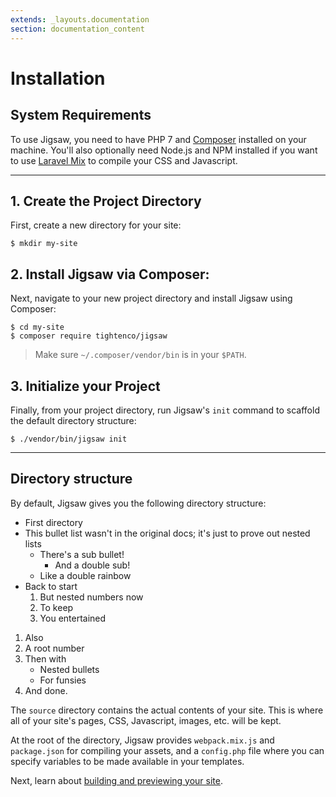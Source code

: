 ```yaml
---
extends: _layouts.documentation
section: documentation_content
---
```


# Installation

## System Requirements

To use Jigsaw, you need to have PHP 7 and [Composer](https://getcomposer.org/) installed on your machine. You'll also optionally need Node.js and NPM installed if you want to use [Laravel Mix](https://laravel.com/docs/5.6/mix) to compile your CSS and Javascript.

---

## 1. Create the Project Directory

First, create a new directory for your site:

```
$ mkdir my-site
```

## 2. Install Jigsaw via Composer:

Next, navigate to your new project directory and install Jigsaw using Composer:

```
$ cd my-site
$ composer require tightenco/jigsaw
```

> Make sure `~/.composer/vendor/bin` is in your `$PATH`.

## 3. Initialize your Project

Finally, from your project directory, run Jigsaw's `init` command to scaffold the default directory structure:

```
$ ./vendor/bin/jigsaw init
```

---

## Directory structure

By default, Jigsaw gives you the following directory structure:

* First directory
* This bullet list wasn't in the original docs; it's just to prove out nested lists
    * There's a sub bullet!
        - And a double sub!
    * Like a double rainbow
* Back to start
    1. But nested numbers now
    2. To keep
    3. You entertained

1. Also
2. A root number
3. Then with
    * Nested bullets
    * For funsies
4. And done.

The `source` directory contains the actual contents of your site. This is where all of your site's pages, CSS, Javascript, images, etc. will be kept.

At the root of the directory, Jigsaw provides `webpack.mix.js` and `package.json` for compiling your assets, and a `config.php` file where you can specify variables to be made available in your templates.

Next, learn about [building and previewing your site](../building-and-previewing).
